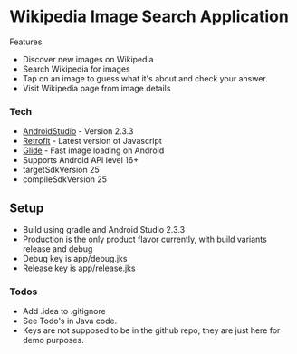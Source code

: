 # Wikipedia Image Search Application

Features

- Discover new images on Wikipedia
- Search Wikipedia for images
- Tap on an image to guess what it's about and check your answer.
- Visit Wikipedia page from image details

### Tech
* [AndroidStudio] - Version 2.3.3
* [Retrofit] - Latest version of Javascript
* [Glide] - Fast image loading on Android
* Supports Android API level 16+
* targetSdkVersion 25
* compileSdkVersion 25

## Setup
* Build using gradle and Android Studio 2.3.3
* Production is the only product flavor currently, with build variants release and debug 
* Debug key is app/debug.jks
* Release key is app/release.jks

### Todos
- Add .idea to .gitignore
- See Todo's in Java code.
- Keys are not supposed to be in the github repo, they are just here for demo purposes.

[AndroidStudio]: <http://developers.android.com>
[Glide]: <https://github.com/bumptech/glide>
[Retrofit]: <https://http://square.github.io/retrofit/>
